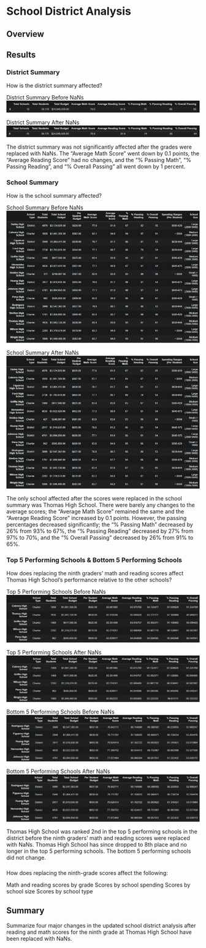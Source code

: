# School District Analysis

## Overview


## Results

### District Summary
How is the district summary affected?

District Summary Before NaNs
![District Summary before NaNs](resources/DistrictSummary_beforeNaNs.PNG)

District Summary After NaNs
![District Summary after NaNs](resources/DistrictSummary_afterNaNs.PNG)

The district summary was not significantly affected after the grades were replaced with NaNs. The “Average Math Score” went down by 0.1 points, the “Average Reading Score” had no changes, and the “% Passing Math”, “% Passing Reading”, and “% Overall Passing” all went down by 1 percent.


### School Summary
How is the school summary affected?

School Summary Before NaNs
![School Summary before NaNs](resources/SchoolSummary_beforeNaNs.PNG)

School Summary After NaNs
![School Summary after NaNs](resources/SchoolSummary_afterNaNs.PNG)

The only school affected after the scores were replaced in the school summary was Thomas High School. There were barely any changes to the average scores; the “Average Math Score” remained the same and the “Average Reading Score” increased by 0.1 points. However, the passing percentages decreased significantly; the “% Passing Math” decreased by 26% from 93% to 67%, the “% Passing Reading” decreased by 27% from 97% to 70%, and the “% Overall Passing” decreased by 26% from 91% to 65%.


### Top 5 Performing Schools & Bottom 5 Performing Schools
How does replacing the ninth graders’ math and reading scores affect Thomas High School’s performance relative to the other schools?

Top 5 Performing Schools Before NaNs
![Top 5 before NaNs](resources/Top5Schools_beforeNaNs.PNG)

Top 5 Performing Schools After NaNs
![Top 5 after NaNs](resources/Top5Schools_afterNaNs.PNG)

Bottom 5 Performing Schools Before NaNs
![Top 5 before NaNs](resources/Bottom5Schools_beforeNaNs.PNG)

Bottom 5 Performing Schools After NaNs
![Top 5 after NaNs](resources/Bottom5Schools_afterNaNs.PNG)

Thomas High School was ranked 2nd in the top 5 performing schools in the district before the ninth graders’ math and reading scores were replaced with NaNs. Thomas High School has since dropped to 8th place and no longer in the top 5 performing schools. The bottom 5 performing schools did not change.


### 
How does replacing the ninth-grade scores affect the following:

Math and reading scores by grade
Scores by school spending
Scores by school size
Scores by school type


## Summary
Summarize four major changes in the updated school district analysis after reading and math scores for the ninth grade at Thomas High School have been replaced with NaNs.




